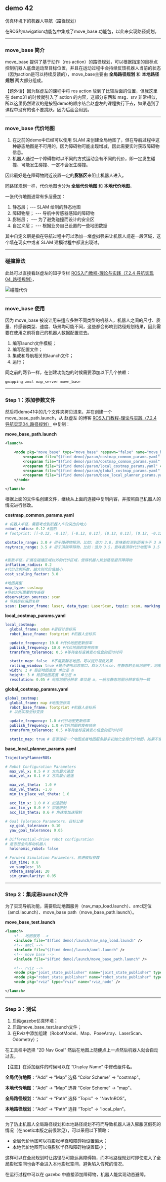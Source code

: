 ## demo 42

仿真环境下的机器人导航（路径规划）

在ROS的navigation功能包中集成了move_base 功能包，以此来实现路径规划。

-----

### move_base 简介
move_base 提供了基于动作（ros action）的路径规划，可以根据指定的目标点控制机器人底盘运动至目标位置，并且在运动过程中会持续反馈机器人当前的状态（因为action是可以持续反馈的），move_base主要由 **全局路径规划** 和 **本地路径规划** 两大部分组成。


【题外话】因为赵虚左的课程中将 ros action 放到了比较后面的位置，但我这里在 demo31 的时候就引入了 action 的内容，这部分东西和 msg、srv 非常相似，所以这里仍然建议的是按照demo的顺序结合赵虚左的课程执行下去，如果遇到了课程中没有的也不要跳跃，因为后面会用到。

-----

### move_base 代价地图

1. 在之前的demo中已经可以使用 SLAM 来创建全局地图了，但在导航过程中这种静态地图是不可用的，因为障碍物可能出现增减，因此需要实时获取障碍物信息。
2. 机器人通过一个障碍物时以不同的方式运动会有不同的代价，即一定发生碰撞、可能发生碰撞、一定不会发生碰撞。

因此最好是在障碍物附近设置一定的**膨胀区**来阻止机器人进入。

同路径规划一样，代价地图也分为 **全局代价地图** 和 **本地代价地图**。

一张代价地图通常有多层叠加：
1. 静态层；--- SLAM 绘制的静态地图
2. 障碍物层； --- 导航中传感器感知的障碍物
3. 膨胀层； --- 为了避免碰撞而设计的安全区
4. 自定义层； --- 根据业务自己设置的一些地图数据

其中自定义层是指在导航过程中可以添加一堵虚拟强来让机器人规避一段区域，这个墙在现实中或者 SLAM 建模过程中都没出现过。

----

### 碰撞算法

此处可以直接看赵虚左的知乎专栏 [ROS入门教程-理论与实践（7.2.4 导航实现04_路径规划）](https://zhuanlan.zhihu.com/p/364310614)，

![碰撞代价](images/collision_cost.jpg)

-----

### move_base 使用

因为 move_base 被设计用来适应多种不同类型的机器人，机器人之间的尺寸、质量、传感器类型、速度、场景均可能不同，这些都会影响到路径规划结果，因此需要在使用之前将自己的机器人数据配置进去。

1. 编写launch文件模板；
2. 编写配置文件；
3. 集成和导航相关的launch文件；
4. 运行；

同之前的两节一样，在创建功能包的时候需要添加以下几个依赖：
```txt
gmapping amcl map_server move_base
```

----

### **Step 1**：添加参数文件

然后将demo41中的几个文件夹拷贝进来，并在创建一个move_base_path.launch，从 赵虚左 的博客 [ROS入门教程-理论与实践（7.2.4 导航实现04_路径规划）](https://zhuanlan.zhihu.com/p/364310614) 中复制：

**move_base_path.launch**
```xml
<launch>

    <node pkg="move_base" type="move_base" respawn="false" name="move_base_node" output="screen" clear_params="true">
        <rosparam file="$(find demo)/param/costmap_common_params.yaml" command="load" ns="global_costmap" />
        <rosparam file="$(find demo)/param/costmap_common_params.yaml" command="load" ns="local_costmap" />
        <rosparam file="$(find demo)/param/local_costmap_params.yaml" command="load" />
        <rosparam file="$(find demo)/param/global_costmap_params.yaml" command="load" />
        <rosparam file="$(find demo)/param/base_local_planner_params.yaml" command="load" />
    </node>

</launch>
```

根据上面的文件名创建文件，继续从上面的连接中复制内容，并按照自己机器人的情况进行修改。

**costmap_common_params.yaml**
```yaml
# 机器人半径，需要考虑到机器人车轮突出的地方
robot_radius: 0.12 #圆形
# footprint: [[-0.12, -0.12], [-0.12, 0.12], [0.12, 0.12], [0.12, -0.12]] #其他形状

obstacle_range: 3.0 # 用于障碍物探测，比如: 值为 3.0，意味着检测到距离小于 3 米的障碍物时，就会引入代价地图
raytrace_range: 3.5 # 用于清除障碍物，比如：值为 3.5，意味着清除代价地图中 3.5 米以外的障碍物


#膨胀半径，扩展在碰撞区域以外的代价区域，使得机器人规划路径避开障碍物
inflation_radius: 0.2
#代价比例系数，越大则代价值越小
cost_scaling_factor: 3.0

#地图类型
map_type: costmap
#导航包所需要的传感器
observation_sources: scan
# 导航坐标系的名称
scan: {sensor_frame: laser, data_type: LaserScan, topic: scan, marking: true, clearing: true}
```

**local_costmap_params.yaml**
```yaml
local_costmap:
  global_frame: odom #里程计坐标系
  robot_base_frame: footprint #机器人坐标系

  update_frequency: 10.0 #代价地图更新频率
  publish_frequency: 10.0 #代价地图的发布频率
  transform_tolerance: 0.5 #等待坐标变换发布信息的超时时间

  static_map: false  #不需要静态地图，可以提升导航效果
  rolling_window: true #是否使用动态窗口，默认为false，在静态的全局地图中，地图不会变化
  width: 3 # 局部地图宽度 单位是 m
  height: 3 # 局部地图高度 单位是 m
  resolution: 0.05 # 局部地图分辨率 单位是 m，一般与静态地图分辨率保持一致
```

**global_costmap_params.yaml**
```yaml
global_costmap:
  global_frame: map #地图坐标系
  robot_base_frame: footprint #机器人坐标系
  # 以此实现坐标变换

  update_frequency: 1.0 #代价地图更新频率
  publish_frequency: 1.0 #代价地图的发布频率
  transform_tolerance: 0.5 #等待坐标变换发布信息的超时时间

  static_map: true # 是否使用一个地图或者地图服务器来初始化全局代价地图，如果不使用静态地图，这个参数为false.
```

**base_local_planner_params.yaml**
```yaml
TrajectoryPlannerROS:

# Robot Configuration Parameters
  max_vel_x: 0.5 # X 方向最大速度
  min_vel_x: 0.1 # X 方向最小速速

  max_vel_theta:  1.0 # 
  min_vel_theta: -1.0
  min_in_place_vel_theta: 1.0

  acc_lim_x: 1.0 # X 加速限制
  acc_lim_y: 0.0 # Y 加速限制
  acc_lim_theta: 0.6 # 角速度加速限制

# Goal Tolerance Parameters，目标公差
  xy_goal_tolerance: 0.10
  yaw_goal_tolerance: 0.05

# Differential-drive robot configuration
# 是否是全向移动机器人
  holonomic_robot: false

# Forward Simulation Parameters，前进模拟参数
  sim_time: 0.8
  vx_samples: 18
  vtheta_samples: 20
  sim_granularity: 0.05
```

----

### **Step 2**：集成进launch文件

为了实现导航功能，需要启动地图服务（nav_map_load.launch）、amcl定位（amcl.lacunch）、move_base path（move_base_path.launch）。

**move_base_test.launch**
```xml
<launch>
    <!-- 地图服务 -->
    <include file="$(find demo)/launch/nav_map_load.launch" />
    <!-- amcl -->
    <include file="$(find demo)/launch/amcl.launch" />
    <!-- move base -->
    <include file="$(find demo)/launch/move_base_path.launch" />

    <!-- rviz -->
    <node pkg="joint_state_publisher" name="joint_state_publisher" type="joint_state_publisher" />
    <node pkg="robot_state_publisher" name="robot_state_publisher" type="robot_state_publisher" />
    <node pkg="rviz" type="rviz" name="rviz_node" />

</launch>
```

----

### **Step 3**：测试
1. 启动gazebo仿真环境；
2. 启动move_base_test.launch文件；
3. 在Rviz中添加组建（RobotModel、Map、PoseArray、LaserScan、Odometry）；

在工具栏中选择 "2D Nav Goal" 然后在地图上随便点上一点然后机器人就会自动过去。

【注意】在添加组件的时候可以在 “Display Name” 中修改组件名。

**全局代价地图**：“Add” -> “Map” 选择 “Color Scheme” -> "costmap"。

**本地代价地图**：“Add” -> “Map” 选择 “Color Scheme” -> "map"。

**全局路径规划**：“Add” -> “Path” 选择 “Topic” -> “NavfnROS”。

**本地路径规划**：“Add” -> “Path” 选择 “Topic” -> “local_plan”。

---

为了防止机器人全局路径规划和本地路径规划不符而导致机器人进入膨胀区假死的情况（在noetic本版之前很常见），可以采用以下策略：
* 全局代价地图可以将膨胀半径和障碍物设置偏大；
* 本地代价地图可以将膨胀半径和障碍物设置篇小；

这样可以在全局规划时让路径尽可能远离障碍物，而本地路径规划时即使进入了全局膨胀空间也会不会进入本地膨胀空间，避免陷入假死的情况。

在运行过程中可以在 gazebo 中直接添加障碍物，机器人能实现动态避障。